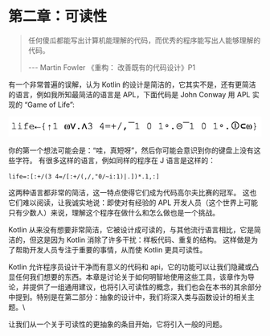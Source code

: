 # 第二章：可读性

> 任何傻瓜都能写出计算机能理解的代码，而优秀的程序能写出人能够理解的代码。&#x20;
>
> &#x20;                                                       \--- Martin Fowler 《重构： 改善既有的代码设计》P1

有一个非常普遍的误解，认为 Kotlin 的设计是简洁的，它其实不是，还有更简洁的语言，例如我所知最简洁的语言是 APL，下面代码是 John Conway 用 APL 实现的 “Game of Life”:

![](<../.gitbook/assets/image (1) (1).png>)

你的第一个想法可能会是：“哇，真短呀”，然后你可能会意识到你的键盘上没有这些字符。 有很多这样的语言，例如同样的程序在 J 语言是这样的：

```
life=:[:+/(3 4=/[:+/(,/,"0/~i:1)|.])*.1,:]
```

这两种语言都非常的简洁，这一特点使得它们成为代码高尔夫比赛的冠军。 这也它们难以阅读，让我诚实地说：即使对有经验的 APL 开发人员（这个世界上可能只有少数人）来说，理解这个程序在做什么和怎么做也是一个挑战。

Kotlin 从来没有想要非常简洁，它被设计成可读的，与其他流行语言相比，它是简洁的，但这是因为 Kotlin 消除了许多干扰：样板代码、重复的结构。 这样做是为了帮助开发人员专注于重要的事情，从而使 Kotlin 更具可读性。

Kotlin 允许程序员设计干净而有意义的代码和 api，它的功能可以让我们隐藏或凸显任何我们想要的东西。本章是讨论关于如何明智地使用这些工具，该章作为导论，并提供了一组通用建议，也将引入可读性的概念，我们也会在本书的其余部分中提到。特别是在第二部分：抽象的设计中，我们将深入类与函数设计的相关主题。\


让我们从一个关于可读性的更抽象的条目开始，它将引入一般的问题。

